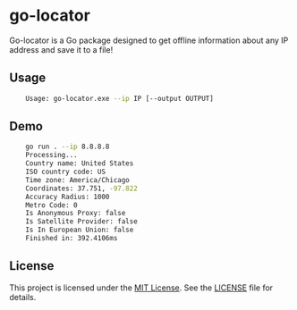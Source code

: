 # go-locator

Go-locator is a Go package designed to get offline information about any IP address and save it to a file!

## Usage

```bash
    Usage: go-locator.exe --ip IP [--output OUTPUT]
```

## Demo

```bash
    go run . --ip 8.8.8.8          
    Processing...
    Country name: United States
    ISO country code: US
    Time zone: America/Chicago
    Coordinates: 37.751, -97.822
    Accuracy Radius: 1000
    Metro Code: 0
    Is Anonymous Proxy: false
    Is Satellite Provider: false
    Is In European Union: false
    Finished in: 392.4106ms
```

## License

This project is licensed under the [MIT License](https://github.com/go-nerds/go-locator/blob/main/LICENSE). See the [LICENSE](https://github.com/go-nerds/go-locator/blob/main/LICENSE) file for details.
